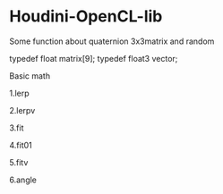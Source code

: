 # Houdini-OpenCL-lib
Some function about quaternion 3x3matrix  and random

typedef float matrix[9];
typedef float3 vector;

Basic math

1.lerp

2.lerpv

3.fit

4.fit01

5.fitv

6.angle
